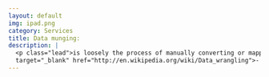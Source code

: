 ```yaml
---
layout: default
img: ipad.png
category: Services
title: Data munging:
description: |
  <p class="lead">is loosely the process of manually converting or mapping data from one "raw" form into another format that allows for more convenient consumption of the data with the help of semi-automated tools. <a
  target="_blank" href="http://en.wikipedia.org/wiki/Data_wrangling">- Wikipedia</a></p>
---
```

